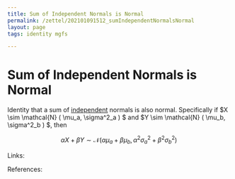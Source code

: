 ```yaml
---
title: Sum of Independent Normals is Normal
permalink: /zettel/202101091512_sumIndependentNormalsNormal
layout: page
tags: identity mgfs

---
```

# Sum of Independent Normals is Normal

Identity that a sum of [independent](202012241408_independence) normals is also normal. Specifically if 
$X \sim \mathcal{N} ( \mu_a, \sigma^2_a ) $ and $Y \sim \mathcal{N} ( \mu_b, \sigma^2_b ) $, then

$$
\alpha X + \beta Y \sim \mathcal{N} ( \alpha \mu_a + \beta \mu_b, \alpha^2 \sigma^2_a + \beta^2 \sigma^2_b)
$$

Links: 

References: 

